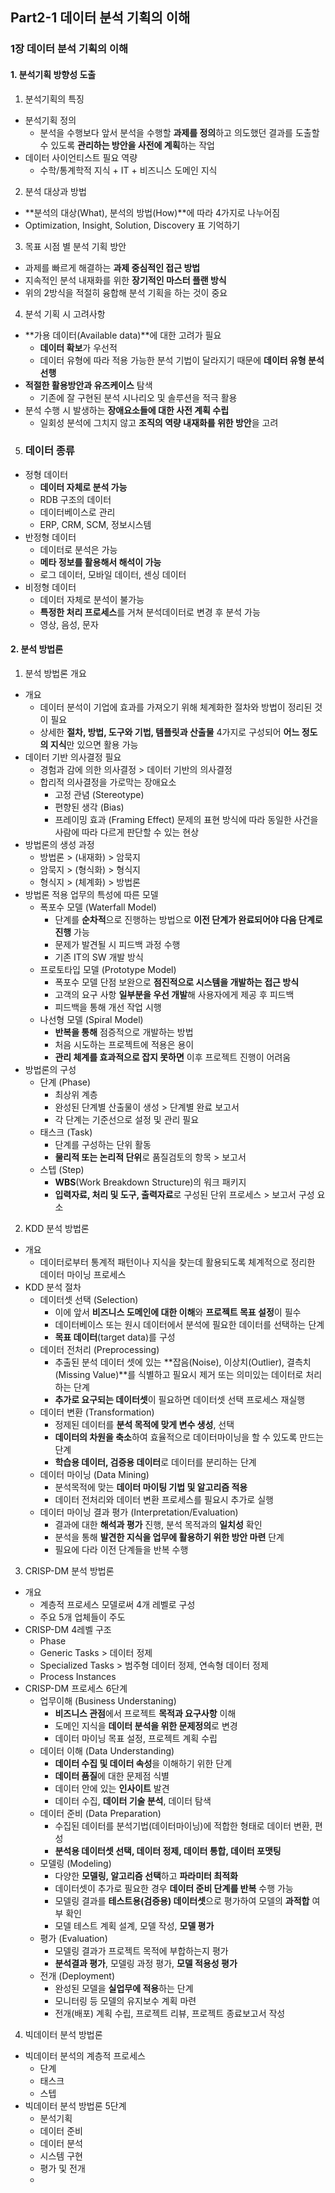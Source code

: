 ## Part2-1 데이터 분석 기획의 이해

### 1장 데이터 분석 기획의 이해

#### 1. 분석기획 방향성 도출

1. 분석기획의 특징
 - 분석기획 정의
   - 분석을 수행보다 앞서 분석을 수행할 **과제를 정의**하고 의도했던 결과를 도출할 수 있도록 **관리하는 방안을 사전에 계획**하는 작업
 - 데이터 사이언티스트 필요 역량
   - 수학/통계학적 지식 + IT + 비즈니스 도메인 지식
2. 분석 대상과 방법
- **분석의 대상(What), 분석의 방법(How)**에 따라 4가지로 나누어짐
- Optimization, Insight, Solution, Discovery 표 기억하기
3. 목표 시점 별 분석 기획 방안
- 과제를 빠르게 해결하는 **과제 중심적인 접근 방법**
- 지속적인 분석 내재화를 위한 **장기적인 마스터 플랜 방식**
- 위의 2방식을 적절히 융합해 분석 기획을 하는 것이 중요
4. 분석 기획 시 고려사항
- **가용 데이터(Available data)**에 대한 고려가 필요
  - **데이터 확보**가 우선적
  - 데이터 유형에 따라 적용 가능한 분석 기법이 달라지기 때문에 **데이터 유형 분석 선행**
- **적절한 활용방안과 유즈케이스** 탐색
  - 기존에 잘 구현된 분석 시나리오 및 솔루션을 적극 활용
- 분석 수행 시 발생하는 **장애요소들에 대한 사전 계획 수립**
  - 일회성 분석에 그치지 않고 **조직의 역량 내재화를 위한 방안**을 고려
5. ### 데이터 종류
- 정형 데이터
  - **데이터 자체로 분석 가능**
  - RDB 구조의 데이터
  - 데이터베이스로 관리
  - ERP, CRM, SCM, 정보시스템
- 반정형 데이터
  - 데이터로 분석은 가능
  - **메타 정보를 활용해서 해석이 가능**
  - 로그 데이터, 모바일 데이터, 센싱 데이터
- 비정형 데이터
  - 데이터 자체로 분석이 불가능
  - **특정한 처리 프로세스**를 거쳐 분석데이터로 변경 후 분석 가능
  - 영상, 음성, 문자



#### 2. 분석 방법론

1. 분석 방법론 개요
 - 개요
   - 데이터 분석이 기업에 효과를 가져오기 위해 체계화한 절차와 방법이 정리된 것이 필요
   - 상세한 **절차, 방법, 도구와 기법, 템플릿과 산출물** 4가지로 구성되어 **어느 정도의 지식**만 있으면 활용 가능
 - 데이터 기반 의사결정 필요
   - 경험과 감에 의한 의사결정 > 데이터 기반의 의사결정
   - 합리적 의사결정을 가로막는 장애요소
     - 고정 관념 (Stereotype)
     - 편향된 생각 (Bias)
     - 프레이밍 효과 (Framing Effect)
       문제의 표현 방식에 따라 동일한 사건을 사람에 따라 다르게 판단할 수 있는 현상
 - 방법론의 생성 과정
   - 방법론 > (내재화) > 암묵지
   - 암묵지 > (형식화) > 형식지
   - 형식지 > (체계화) > 방법론
 - 방법론 적용 업무의 특성에 따른 모델
   - 폭포수 모델 (Waterfall Model)
     - 단계를 **순차적**으로 진행하는 방법으로 **이전 단계가 완료되어야 다음 단계로 진행** 가능
     - 문제가 발견될 시 피드백 과정 수행
     - 기존 IT의 SW 개발 방식
   - 프로토타입 모델 (Prototype Model)
     - 폭포수 모델 단점 보완으로 **점진적으로 시스템을 개발하는 접근 방식**
     - 고객의 요구 사항 **일부분을 우선 개발**해 사용자에게 제공 후 피드백
     - 피드백을 통해 개선 작업 시행
   - 나선형 모델 (Spiral Model)
     - **반복을 통해** 점증적으로 개발하는 방법
     - 처음 시도하는 프로젝트에 적용은 용이
     - **관리 체계를 효과적으로 잡지 못하면** 이후 프로젝트 진행이 어려움
 - 방법론의 구성
   - 단계 (Phase)
     - 최상위 계층
     - 완성된 단계별 산출물이 생성 > 단계별 완료 보고서
     - 각 단계는 기준선으로 설정 및 관리 필요
   - 태스크 (Task)
     - 단계를 구성하는 단위 활동
     - **물리적 또는 논리적 단위**로 품질검토의 항목 > 보고서
   - 스텝 (Step)
     - **WBS**(Work Breakdown Structure)의 워크 패키지 
     - **입력자료, 처리 및 도구, 출력자료**로 구성된 단위 프로세스 > 보고서 구성 요소
2. KDD 분석 방법론
- 개요
  - 데이터로부터 통계적 패턴이나 지식을 찾는데 활용되도록 체계적으로 정리한 데이터 마이닝 프로세스
- KDD 분석 절차
  - 데이터셋 선택 (Selection)
    - 이에 앞서 **비즈니스 도메인에 대한 이해**와 **프로젝트 목표 설정**이 필수
    - 데이터베이스 또는 원시 데이터에서 분석에 필요한 데이터를 선택하는 단계
    - **목표 데이터**(target data)를 구성
  - 데이터 전처리 (Preprocessing)
    - 추출된 분석 데이터 셋에 있는 **잡음(Noise), 이상치(Outlier), 결측치(Missing Value)**를 식별하고 필요시 제거 또는 의미있는 데이터로 처리하는 단계
    - **추가로 요구되는 데이터셋**이 필요하면 데이터셋 선택 프로세스 재실행
  - 데이터 변환 (Transformation)
    - 정제된 데이터를 **분석 목적에 맞게 변수 생성**, 선택
    - **데이터의 차원을 축소**하여 효율적으로 데이터마이닝을 할 수 있도록 만드는 단계
    - **학습용 데이터, 검증용 데이터**로 데이터를 분리하는 단계
  - 데이터 마이닝 (Data Mining)
    - 분석목적에 맞는 **데이터 마이팅 기법 및 알고리즘 적용**
    - 데이터 전처리와 데이터 변환 프로세스를 필요시 추가로 실행
  - 데이터 마이닝 결과 평가 (Interpretation/Evaluation)
    - 결과에 대한 **해석과 평가** 진행, 분석 목적과의 **일치성** 확인
    - 분석을 통해 **발견한 지식을 업무에 활용하기 위한 방안 마련** 단계
    - 필요에 다라 이전 단계들을 반복 수행
3. CRISP-DM 분석 방법론
- 개요
  - 계층적 프로세스 모델로써 4개 레벨로 구성
  - 주요 5개 업체들이 주도
- CRISP-DM 4레벨 구조
  - Phase
  - Generic Tasks > 데이터 정제
  - Specialized Tasks > 범주형 데이터 정제, 연속형 데이터 정제
  - Process Instances
- CRISP-DM 프로세스 6단계
  - 업무이해 (Business Understaning)
    - **비즈니스 관점**에서 프로젝트 **목적과 요구사항** 이해
    - 도메인 지식을 **데이터 분석을 위한 문제정의**로 변경
    - 데이터 마이닝 목표 설정, 프로젝트 계획 수립
  - 데이터 이해 (Data Understanding)
    - **데이터 수집 및 데이터 속성**을 이해하기 위한 단계
    - **데이터 품질**에 대한 문제점 식별
    - 데이터 안에 있는 **인사이트** 발견
    - 데이터 수집, **데이터 기술 분석**, 데이터 탐색
  - 데이터 준비 (Data Preparation)
    - 수집된 데이터를 분석기법(데이터마이닝)에 적합한 형태로 데이터 변환, 편성
    - **분석용 데이터셋 선택, 데이터 정제, 데이터 통합, 데이터 포맷팅**
  - 모델링 (Modeling)
    - 다양한 **모델링, 알고리즘 선택**하고 **파라미터 최적화**
    - 데이터셋이 추가로 필요한 경우 **데이터 준비 단계를 반복** 수행 가능
    - 모델링 결과를 **테스트용(검증용) 데이터셋**으로 평가하여 모델의 **과적합** 여부 확인
    - 모델 테스트 계획 설계, 모델 작성, **모델 평가**
  - 평가 (Evaluation)
    - 모델링 결과가 프로젝트 목적에 부합하는지 평가
    - **분석결과 평가**, 모델링 과정 평가, **모델 적용성 평가**
  - 전개 (Deployment)
    - 완성된 모델을 **실업무에 적용**하는 단계
    - 모니터링 등 모델의 유지보수 계획 마련
    - 전개(배포) 계획 수립, 프로젝트 리뷰, 프로젝트 종료보고서 작성
4. 빅데이터 분석 방법론
- 빅데이터 분석의 계층적 프로세스
  - 단계
  - 태스크
  - 스텝
- 빅데이터 분석 방법론 5단계
  - 분석기획
  - 데이터 준비
  - 데이터 분석
  - 시스템 구현
  - 평가 및 전개
  - 



 


